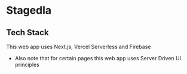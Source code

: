 # Stagedla

## Tech Stack
This web app uses Next.js, Vercel Serverless and Firebase 
- Also note that for certain pages this web app uses Server Driven UI principles
